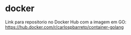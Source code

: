 # docker
Link para repositorio no Docker Hub com a imagem em GO: https://hub.docker.com/r/carlospbarreto/container-golang
